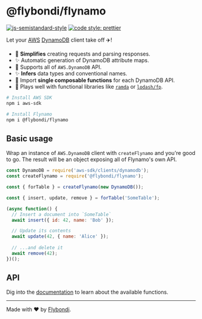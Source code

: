 # @flybondi/flynamo

[![js-semistandard-style](https://img.shields.io/badge/code%20style-semistandard-brightgreen.svg?style=flat-square)](https://github.com/Flet/semistandard)
[![code style: prettier](https://img.shields.io/badge/code_style-prettier-ff69b4.svg?style=flat-square)](https://github.com/prettier/prettier)

Let your [AWS][aws] [DynamoDB][dynamodb] client take off ✈️!

- 🔧 **Simplifies** creating requests and parsing responses.
- ✨ Automatic generation of DynamoDB attribute maps.
- 💪 Supports all of `AWS.DynamoDB` API.
- ✨ **Infers** data types and conventional names.
- 💪 Import **single composable functions** for each DynamoDB API.
- 🙌 Plays well with functional libraries like [`ramda`][ramda] or [`lodash/fp`][lodashfp].

```sh
# Install AWS SDK
npm i aws-sdk

# Install Flynamo
npm i @flybondi/flynamo
```

## Basic usage

Wrap an instance of `AWS.DynamoDB` client with `createFlynamo` and you're good to go. The result will be an object exposing all of Flynamo's own API.

```js
const DynamoDB = require('aws-sdk/clients/dynamodb');
const createFlynamo = require('@flybondi/flynamo');

const { forTable } = createFlynamo(new DynamoDB());

const { insert, update, remove } = forTable('SomeTable');

(async function() {
  // Insert a document into `SomeTable`
  await insert({ id: 42, name: 'Bob' });

  // Update its contents
  await update(42, { name: 'Alice' });
  
  // ...and delete it
  await remove(42);
})();
```

## API

Dig into the [documentation][flynamo-jsdoc] to learn about the available functions.

---

Made with ❤️ by [Flybondi][flybondi].

[aws]: https://aws.amazon.com/
[dynamodb]: https://docs.aws.amazon.com/amazondynamodb/latest/APIReference/Welcome.html
[ramda]: http://ramdajs.com/
[lodashfp]: https://github.com/lodash/lodash/wiki/FP-Guide
[flynamo-jsdoc]: https://flybondi.github.io/flynamo/
[flybondi]: https://flybondi.com
